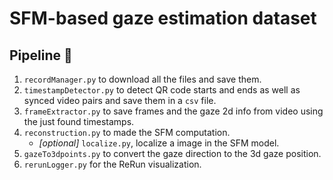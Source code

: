 # SFM-based gaze estimation dataset

## Pipeline 🚥

1. `recordManager.py` to download all the files and save them.
2. `timestampDetector.py` to detect QR code starts and ends as well as synced video pairs and save them in a `csv` file.
3. `frameExtractor.py` to save frames and the gaze 2d info from video using the just found timestamps.  
4. `reconstruction.py` to made the SFM computation.  
    - _[optional]_ `localize.py`, localize a image in the SFM model.
5. `gazeTo3dpoints.py` to convert the gaze direction to the 3d gaze position.
6. `rerunLogger.py` for the ReRun visualization.  
